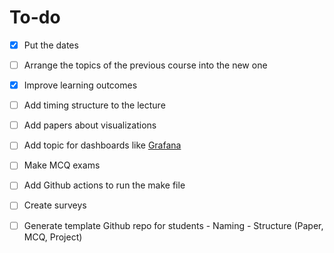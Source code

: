 # To-do

- [x] Put the dates
- [ ] Arrange the topics of the previous course into the new one
- [x] Improve learning outcomes
- [ ] Add timing structure to the lecture
- [ ] Add papers about visualizations
- [ ] Add topic for dashboards like [Grafana](https://grafana.com/)
- [ ] Make MCQ exams
- [ ] Add Github actions to run the make file
- [ ] Create surveys
- [ ] Generate template Github repo for students
      - Naming
      - Structure (Paper, MCQ, Project)
  
